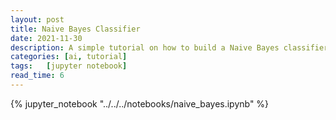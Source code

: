 ```yaml
---
layout: post
title: Naive Bayes Classifier
date: 2021-11-30
description: A simple tutorial on how to build a Naive Bayes classifier.
categories: [ai, tutorial]
tags:   [jupyter notebook]
read_time: 6
---
```


{% jupyter_notebook "../../../notebooks/naive_bayes.ipynb" %}
